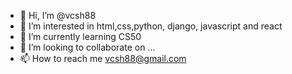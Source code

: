 - 👋 Hi, I’m @vcsh88
- 👀 I’m interested in html,css,python, django, javascript and react
- 🌱 I’m currently learning CS50
- 💞️ I’m looking to collaborate on ...
- 📫 How to reach me vcsh88@gmail.com

<!---
vcsh88/vcsh88 is a ✨ special ✨ repository because its `README.md` (this file) appears on your GitHub profile.
You can click the Preview link to take a look at your changes.
--->
